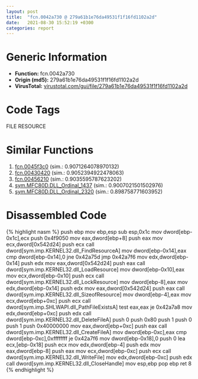 ```yaml
---
layout: post
title:  "fcn.0042a730 @ 279a61b1e76da49531f1f16fd1102a2d"
date:   2021-08-30 15:52:19 +0300
categories: report
---
```


# Generic Information
- **Function:** fcn.0042a730
- **Origin (md5):** 279a61b1e76da49531f1f16fd1102a2d
- **VirusTotal:** [virustotal.com/gui/file/279a61b1e76da49531f1f16fd1102a2d][virustotal_ref]

# Code Tags
<span class="tag" id="FILE">FILE</span>
<span class="tag" id="RESOURCE">RESOURCE</span>


# Similar Functions

1. [fcn.0045f3c0][similar_1_ref] (sim.: 0.9071264078970132)
2. [fcn.00430420][similar_2_ref] (sim.: 0.9052394922478063)
3. [fcn.00456210][similar_3_ref] (sim.: 0.9035595787623202)
4. [sym.MFC80D.DLL\_Ordinal\_1437][similar_4_ref] (sim.: 0.9007021501502976)
5. [sym.MFC80D.DLL\_Ordinal\_2320][similar_5_ref] (sim.: 0.898758771603952)


# Disassembled Code

{% highlight nasm %}
push ebp
mov ebp,esp
sub esp,0x1c
mov dword[ebp-0x1c],ecx
push 0x4f9050
mov eax,dword[ebp+8]
push eax
mov ecx,dword[0x542d24]
push ecx
call dword[sym.imp.KERNEL32.dll_FindResourceA]
mov dword[ebp-0x14],eax
cmp dword[ebp-0x14],0
jne 0x42a75d
jmp 0x42a7f6
mov edx,dword[ebp-0x14]
push edx
mov eax,dword[0x542d24]
push eax
call dword[sym.imp.KERNEL32.dll_LoadResource]
mov dword[ebp-0x10],eax
mov ecx,dword[ebp-0x10]
push ecx
call dword[sym.imp.KERNEL32.dll_LockResource]
mov dword[ebp-8],eax
mov edx,dword[ebp-0x14]
push edx
mov eax,dword[0x542d24]
push eax
call dword[sym.imp.KERNEL32.dll_SizeofResource]
mov dword[ebp-4],eax
mov ecx,dword[ebp+0xc]
push ecx
call dword[sym.imp.SHLWAPI.dll_PathFileExistsA]
test eax,eax
je 0x42a7a8
mov edx,dword[ebp+0xc]
push edx
call dword[sym.imp.KERNEL32.dll_DeleteFileA]
push 0
push 0x80
push 1
push 0
push 1
push 0x40000000
mov eax,dword[ebp+0xc]
push eax
call dword[sym.imp.KERNEL32.dll_CreateFileA]
mov dword[ebp-0xc],eax
cmp dword[ebp-0xc],0xffffffff
je 0x42a7f6
mov dword[ebp-0x18],0
push 0
lea ecx,[ebp-0x18]
push ecx
mov edx,dword[ebp-4]
push edx
mov eax,dword[ebp-8]
push eax
mov ecx,dword[ebp-0xc]
push ecx
call dword[sym.imp.KERNEL32.dll_WriteFile]
mov edx,dword[ebp-0xc]
push edx
call dword[sym.imp.KERNEL32.dll_CloseHandle]
mov esp,ebp
pop ebp
ret 8
{% endhighlight %}


[similar_1_ref]: /report/fcn.0045f3c0@c60344b51fa39a329b92557d24ff7670
[similar_2_ref]: /report/fcn.00430420@279a61b1e76da49531f1f16fd1102a2d
[similar_3_ref]: /report/fcn.00456210@279a61b1e76da49531f1f16fd1102a2d
[similar_4_ref]: /report/sym.MFC80D.DLL_Ordinal_1437@ebea46c6b17785efc2ebcb24ad99656c
[similar_5_ref]: /report/sym.MFC80D.DLL_Ordinal_2320@ebea46c6b17785efc2ebcb24ad99656c
[virustotal_ref]: https://www.virustotal.com/gui/file/279a61b1e76da49531f1f16fd1102a2d
